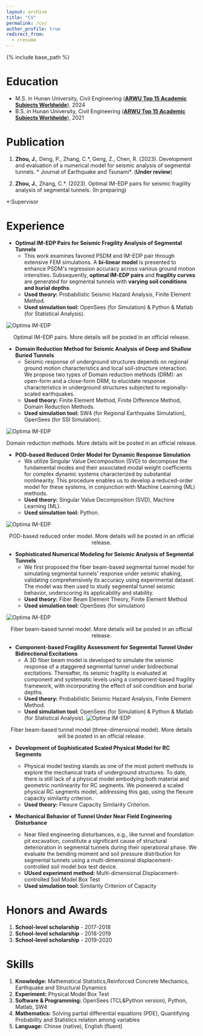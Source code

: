 ```yaml
---
layout: archive
title: "CV"
permalink: /cv/
author_profile: true
redirect_from:
  - /resume
---
```


{% include base_path %}

Education
======
* M.S. in Hunan University, Civil Engineering (**[ARWU Top 15 Academic Subjects Worldwide](https://www.shanghairanking.com/rankings/gras/2022/RS0211)**), 2024
* B.S. in Hunan University, Civil Engineering (**[ARWU Top 15 Academic Subjects Worldwide](https://www.shanghairanking.com/rankings/gras/2022/RS0211)**), 2021

Publication 
======
1. **Zhou, J.**, Deng, P., Zhang, C.\*, Geng, Z., Chen, R. (2023). Development and evaluation of a numerical model for seismic analysis of segmental tunnels. * Journal of Earthquake and Tsunami*. (**Under review**) 

2. **Zhou, J.**, Zhang, C.\*. (2023). Optimal IM-EDP pairs for seismic fragility analysis of segmental tunnels. (In preparing) 

\*:Supervisor 

Experience 
======
* **Optimal IM-EDP Pairs for Seismic Fragility Analysis of Segmental Tunnels**
  * This work examines favored PSDM and IM-EDP pair through extensive FEM simulations. A **bi-linear model** is presented to enhance PSDM's regression accuracy across various ground motion intensities. Subsequently, **optimal IM-EDP pairs** and **fragility curves** are generated for segmental tunnels with **varying soil conditions and burial depths**.
  * **Used theory:** Probabilistic Seismic Hazard Analysis, Finite Element Method.
  * **Used simulation tool:**  OpenSees (for Simulation) & Python & Matlab (for Statistical Analysis).

![Optima IM-EDP](http://Zhjiaxing.github.io/images/Optima_IM_EDP.jpg)
<center> Optimal IM-EDP pairs. More details will be posted in an official release. </center>

* **Domain Reduction Method for Seismic Analysis of Deep and Shallow Buried Tunnels**
  * Seismic response of underground structures depends on regional ground motion characteristics and local soil-structure interaction. We propose two types of Domain reduction methods (DRM): an open-form and a close-form DRM, to elucidate response characteristics in underground structures subjected to regionally-scaled earthquakes.
  * **Used theory:** Finite Element Method, Finite Difference Method, Domain Reduction Methods.
  * **Used simulation tool:**  SW4 (for Regional Earthquake Simulation), OpenSees (for SSI Simulation).

![Optima IM-EDP](http://Zhjiaxing.github.io/images/DRM.gif)
<center> Domain reduction methods. More details will be posted in an official release. </center>

* **POD-based Reduced Order Model for Dynamic Response Simulation**
  * We utilize Singular Value Decomposition (SVD) to decompose the fundamental modes and their associated modal weight coefficients for complex dynamic systems characterized by substantial nonlinearity. This procedure enables us to develop a reduced-order model for these systems, in conjunction with Machine Learning (ML) methods.
  * **Used theory:** Singular Value Decomposition (SVD), Machine Learning (ML).
  * **Used simulation tool:**  Python.

![Optima IM-EDP](http://Zhjiaxing.github.io/images/POD1.gif)
<center> POD-based reduced order model. More details will be posted in an official release. </center>

* **Sophisticated Numerical Modeling for Seismic Analysis of Segmental Tunnels**
  * We first proposed the fiber beam-based segmental tunnel model for simulating segmental tunnels’ response under seismic shaking, validating comprehensively its accuracy using experimental dataset. The model was then used to study segmental tunnel seismic behavior, underscoring its applicability and stability.
  * **Used theory:** Fiber Beam Element Theory, Finite Element Method
  * **Used simulation tool:**   OpenSees (for simulation)

![Optima IM-EDP](http://Zhjiaxing.github.io/images/Fiber_beam_2d.jpg)
<center> Fiber beam-based tunnel model. More details will be posted in an official release. </center>

* **Component-based Fragility Assessment for Segmental Tunnel Under Bidirectional Excitations**
  * A 3D fiber beam model is developed to simulate the seismic response of a staggered segmental tunnel under bidirectional excitations. Thereafter, its seismic fragility is evaluated at component and systematic levels using a component-based fragility framework, with incorporating the effect of soil condition and burial depths.
  * **Used theory:** Probabilistic Seismic Hazard Analysis, Finite Element Method.
  * **Used simulation tool:**  OpenSees (for Simulation) & Python & Matlab (for Statistical Analysis).
![Optima IM-EDP](http://Zhjiaxing.github.io/images/Fiber_beam3d.jpg)
<center> Fiber beam-based tunnel model (three-dimensional model). More details will be posted in an official release. </center>

* **Development of Sophisticated Scaled Physical Model for RC Segments**
  * Physical model testing stands as one of the most potent methods to explore the mechanical traits of underground structures. To date, there is still lack of a physical model embodying both material and geometric nonlinearity for RC segments. We pioneered a scaled physical RC segments model, addressing this gap, using the flexure capacity similarity criterion.
  * **Used theory:** Flexure Capacity Similarity Criterion.

* **Mechanical Behavior of Tunnel Under Near Field Engineering Disturbance**
  * Near filed engineering disturbances, e.g., like tunnel and foundation pit excavation, constitute a significant cause of structural deterioration in segmental tunnels during their operational phase. We evaluate the bending moment and soil pressure distribution for segmental tunnels using a multi-dimensional displacement-controlled soil model box test device.
  * **UUsed experiment method:** Multi-dimensional Displacement-controlled Soil Model Box Test
  * **Used simulation tool:**  Similarity Criterion of Capacity

Honors and Awards  
======
1. **School-level scholarship** - 2017-2018
2. **School-level scholarship** - 2018-2019
3. **School-level scholarship** - 2019-2020

Skills 
======
1. **Knowledge:** Mathematical Statistics,Reinforced Concrete Mechanics, Earthquake and Structural Dynamics
2. **Experiment:** Physical Model Box Test
3. **Software & Programming:** OpenSees (TCL&Python version), Python, Matlab, SW4
4. **Mathematics:**  Solving partial differential equations (PDE), Quantifying Probability and Statistics relation among variables
5. **Language:**  Chinse (native), English (fluent)